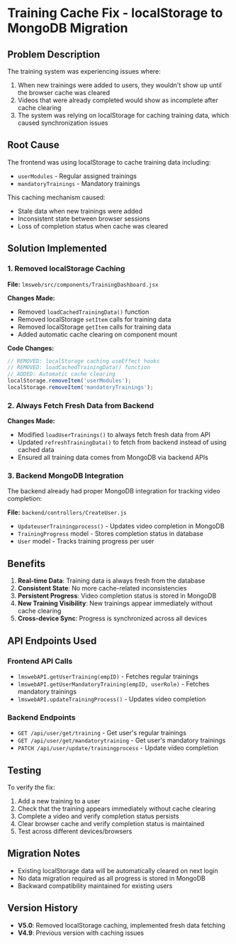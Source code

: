 # Training Cache Fix - localStorage to MongoDB Migration

## Problem Description

The training system was experiencing issues where:
1. When new trainings were added to users, they wouldn't show up until the browser cache was cleared
2. Videos that were already completed would show as incomplete after cache clearing
3. The system was relying on localStorage for caching training data, which caused synchronization issues

## Root Cause

The frontend was using localStorage to cache training data including:
- `userModules` - Regular assigned trainings
- `mandatoryTrainings` - Mandatory trainings

This caching mechanism caused:
- Stale data when new trainings were added
- Inconsistent state between browser sessions
- Loss of completion status when cache was cleared

## Solution Implemented

### 1. Removed localStorage Caching

**File:** `lmsweb/src/components/TrainingDashboard.jsx`

**Changes Made:**
- Removed `loadCachedTrainingData()` function
- Removed localStorage `setItem` calls for training data
- Removed localStorage `getItem` calls for training data
- Added automatic cache clearing on component mount

**Code Changes:**
```javascript
// REMOVED: localStorage caching useEffect hooks
// REMOVED: loadCachedTrainingData() function
// ADDED: Automatic cache clearing
localStorage.removeItem('userModules');
localStorage.removeItem('mandatoryTrainings');
```

### 2. Always Fetch Fresh Data from Backend

**Changes Made:**
- Modified `loadUserTrainings()` to always fetch fresh data from API
- Updated `refreshTrainingData()` to fetch from backend instead of using cached data
- Ensured all training data comes from MongoDB via backend APIs

### 3. Backend MongoDB Integration

The backend already had proper MongoDB integration for tracking video completion:

**File:** `backend/controllers/CreateUser.js`
- `UpdateuserTrainingprocess()` - Updates video completion in MongoDB
- `TrainingProgress` model - Stores completion status in database
- `User` model - Tracks training progress per user

## Benefits

1. **Real-time Data**: Training data is always fresh from the database
2. **Consistent State**: No more cache-related inconsistencies
3. **Persistent Progress**: Video completion status is stored in MongoDB
4. **New Training Visibility**: New trainings appear immediately without cache clearing
5. **Cross-device Sync**: Progress is synchronized across all devices

## API Endpoints Used

### Frontend API Calls
- `lmswebAPI.getUserTraining(empID)` - Fetches regular trainings
- `lmswebAPI.getUserMandatoryTraining(empID, userRole)` - Fetches mandatory trainings
- `lmswebAPI.updateTrainingProcess()` - Updates video completion

### Backend Endpoints
- `GET /api/user/get/training` - Get user's regular trainings
- `GET /api/user/get/mandatorytraining` - Get user's mandatory trainings
- `PATCH /api/user/update/trainingprocess` - Update video completion

## Testing

To verify the fix:
1. Add a new training to a user
2. Check that the training appears immediately without cache clearing
3. Complete a video and verify completion status persists
4. Clear browser cache and verify completion status is maintained
5. Test across different devices/browsers

## Migration Notes

- Existing localStorage data will be automatically cleared on next login
- No data migration required as all progress is stored in MongoDB
- Backward compatibility maintained for existing users

## Version History

- **V5.0**: Removed localStorage caching, implemented fresh data fetching
- **V4.9**: Previous version with caching issues
